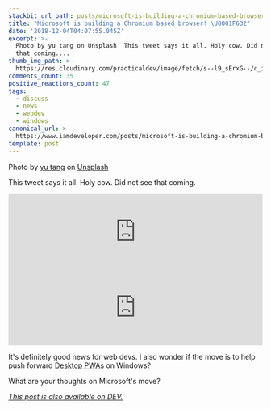 ```yaml
---
stackbit_url_path: posts/microsoft-is-building-a-chromium-based-browser-2nca
title: "Microsoft is building a Chromium based browser! \U0001F632"
date: '2018-12-04T04:07:55.045Z'
excerpt: >-
  Photo by yu tang on Unsplash  This tweet says it all. Holy cow. Did not see
  that coming....
thumb_img_path: >-
  https://res.cloudinary.com/practicaldev/image/fetch/s--l9_sErxG--/c_imagga_scale,f_auto,fl_progressive,h_420,q_auto,w_1000/https://thepracticaldev.s3.amazonaws.com/i/p09ju49ekcwpgi77vgs4.jpg
comments_count: 35
positive_reactions_count: 47
tags:
  - discuss
  - news
  - webdev
  - windows
canonical_url: >-
  https://www.iamdeveloper.com/posts/microsoft-is-building-a-chromium-based-browser-2nca/
template: post
---
```



Photo by [yu tang](https://unsplash.com/@tangyu) on [Unsplash](https://unsplash.com)

This tweet says it all. Holy cow. Did not see that coming.


<iframe class="liquidTag" src="https://dev.to/embed/twitter?args=1069803607170695169" style="border: 0; width: 100%;"></iframe>


<iframe class="liquidTag" src="https://dev.to/embed/twitter?args=1069762090708160513" style="border: 0; width: 100%;"></iframe>


It's definitely good news for web devs. I also wonder if the move is to help push forward [Desktop PWAs](https://medium.com/dailyjs/goodbye-electron-hello-desktop-pwas-f316b8f39882) on Windows?

What are your thoughts on Microsoft's move?

*[This post is also available on DEV.](https://dev.to/nickytonline/microsoft-is-building-a-chromium-based-browser-2nca)*


<script>
const parent = document.getElementsByTagName('head')[0];
const script = document.createElement('script');
script.type = 'text/javascript';
script.src = 'https://cdnjs.cloudflare.com/ajax/libs/iframe-resizer/4.1.1/iframeResizer.min.js';
script.charset = 'utf-8';
script.onload = function() {
    window.iFrameResize({}, '.liquidTag');
};
parent.appendChild(script);
</script>    
